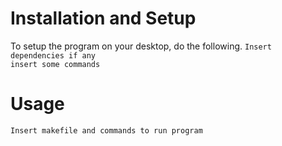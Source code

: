# Installation and Setup
To setup the program on your desktop, do the following. `Insert dependencies if any`  
`insert some commands`
# Usage
`Insert makefile and commands to run program`

